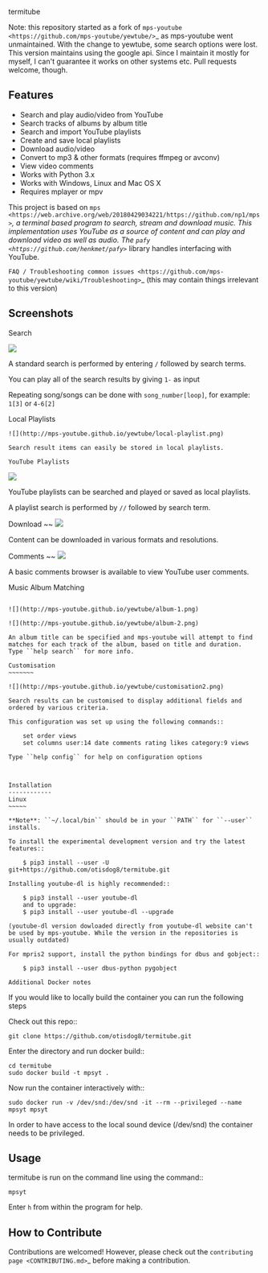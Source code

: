 termitube

Note: this repository started as a fork of `mps-youtube <https://github.com/mps-youtube/yewtube/>`_ as mps-youtube went unmaintained. With the change to yewtube, some search options were lost. This version maintains using the google api. Since I maintain it mostly for myself, I can't guarantee it works on other systems etc. Pull requests welcome, though.

Features
--------
- Search and play audio/video from YouTube
- Search tracks of albums by album title
- Search and import YouTube playlists
- Create and save local playlists
- Download audio/video
- Convert to mp3 & other formats (requires ffmpeg or avconv)
- View video comments
- Works with Python 3.x
- Works with Windows, Linux and Mac OS X
- Requires mplayer or mpv

This project is based on `mps <https://web.archive.org/web/20180429034221/https://github.com/np1/mps>`_, a terminal based program to search, stream and download music.  This implementation uses YouTube as a source of content and can play and download video as well as audio.  The `pafy <https://github.com/henkmet/pafy>`_ library handles interfacing with YouTube.

`FAQ / Troubleshooting common issues <https://github.com/mps-youtube/yewtube/wiki/Troubleshooting>`_ (this may contain things irrelevant to this version)

Screenshots
-----------


Search

![](http://mps-youtube.github.io/yewtube/std-search.png)

A standard search is performed by entering ``/`` followed by search terms.

You can play all of the search results by giving ``1-`` as input

Repeating song/songs can be done with ``song_number[loop]``, for example: ``1[3]`` or ``4-6[2]``

Local Playlists
~~~~~~~~~
![](http://mps-youtube.github.io/yewtube/local-playlist.png)

Search result items can easily be stored in local playlists.

YouTube Playlists
~~~~~~~~~~~
![](http://mps-youtube.github.io/yewtube/playlist-search.png)

YouTube playlists can be searched and played or saved as local playlists.

A playlist search is performed by ``//`` followed by search term.

Download
~~
![](http://mps-youtube.github.io/yewtube/download.png)

Content can be downloaded in various formats and resolutions.

Comments
~~
![](http://mps-youtube.github.io/yewtube/comments.png)

A basic comments browser is available to view YouTube user comments.

Music Album Matching
~~~~~~~~~~~~~~

![](http://mps-youtube.github.io/yewtube/album-1.png)

![](http://mps-youtube.github.io/yewtube/album-2.png)

An album title can be specified and mps-youtube will attempt to find matches for each track of the album, based on title and duration.  Type ``help search`` for more info.

Customisation
~~~~~~~

![](http://mps-youtube.github.io/yewtube/customisation2.png)

Search results can be customised to display additional fields and ordered by various criteria.

This configuration was set up using the following commands::

    set order views
    set columns user:14 date comments rating likes category:9 views

Type ``help config`` for help on configuration options



Installation
------------
Linux
~~~~~

**Note**: ``~/.local/bin`` should be in your ``PATH`` for ``--user`` installs.

To install the experimental development version and try the latest features::

    $ pip3 install --user -U git+https://github.com/otisdog8/termitube.git

Installing youtube-dl is highly recommended::

    $ pip3 install --user youtube-dl
    and to upgrade:
    $ pip3 install --user youtube-dl --upgrade

(youtube-dl version dowloaded directly from youtube-dl website can't be used by mps-youtube. While the version in the repositories is usually outdated)

For mpris2 support, install the python bindings for dbus and gobject::

    $ pip3 install --user dbus-python pygobject

Additional Docker notes
~~~~~~~~~~~~~~~~~

If you would like to locally build the container you can run the following steps

Check out this repo::

    git clone https://github.com/otisdog8/termitube.git

Enter the directory and run docker build::

    cd termitube
    sudo docker build -t mpsyt .

Now run the container interactively with::

    sudo docker run -v /dev/snd:/dev/snd -it --rm --privileged --name mpsyt mpsyt

In order to have access to the local sound device (/dev/snd) the container needs to be privileged.

Usage
-----

termitube is run on the command line using the command::

    mpsyt

Enter ``h`` from within the program for help.


How to Contribute
-----------------
Contributions are welcomed! However, please check out the `contributing page <CONTRIBUTING.md>`_ before making a contribution.
